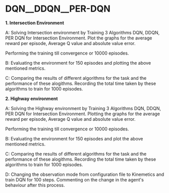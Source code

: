 # DQN__DDQN__PER-DQN
**1. Intersection Environment**

A: Solving Intersection environment by Training 3 Algorithms DQN, DDQN, PER DQN for Intersection Environment. Plot the graphs for the average reward per episode, Average Q value and absolute value error.

Performing the training till convergence or 10000 episodes.

B: Evaluating the environment for 150 episodes and plotting the above mentioned metrics.

C: Comparing the results of different algorithms for the task and the performance of these alogithms. Recording the total time taken by these algorithms to train for 1000 episodes.

**2. Highway environment**

A: Solving the Highway environment by Training 3 Algorithms DQN, DDQN, PER DQN for Intersection Environment. Plotting the graphs for the average reward per episode, Average Q value and absolute value error.

Performing the training till convergence or 10000 episodes.

B: Evaluating the environment for 150 episodes and plot the above mentioned metrics.

C: Comparing the results of different algorithms for the task and the performance of these alogithms. Recording the total time taken by these algorithms to train for 1000 episodes.

D: Changing the observation mode from configuration file to Kinemetics and train DQN for 100 steps. Commenting on the change in the agent's behaviour after this process.
